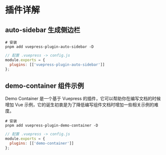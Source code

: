 # 插件详解

## auto-sidebar 生成侧边栏

```shell
# 安装
pnpm add vuepress-plugin-auto-sidebar -D
```

```js
// 配置 .vuepress -> config.js
module.exports = {
  plugins: [['vuepress-plugin-auto-sidebar']]
};
```

## demo-container 组件示例

Demo Container 是一个基于 Vuepress 的插件，它可以帮助你在编写文档的时候增加 Vue 示例，它的诞生初衷是为了降低编写组件文档时增加一些相关示例的难度。

```shell
# 安装
pnpm add vuepress-plugin-demo-container -D
```

```js
// 配置 .vuepress -> config.js
module.exports = {
  plugins: [['demo-container']]
};
```
